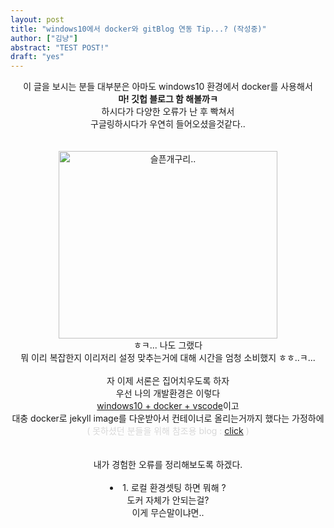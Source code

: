 ```yaml
---
layout: post
title: "windows10에서 docker와 gitBlog 연동 Tip...? (작성중)"
author: ["김냥"]
abstract: "TEST POST!"
draft: "yes"
---
```

<center>이 글을 보시는 분들 대부분은 아마도 windows10 환경에서 docker를 사용해서</center>
<center><b> 마! 깃헙 블로그 함 해볼까ㅋ </b></center>
<center>하시다가 다양한 오류가 난 후 빡쳐서</center>
<center>구글링하시다가 우연히 들어오셨을것같다..</center><br><br>
<center><img src="https://lh3.googleusercontent.com/proxy/vW596vSAAukDSGqXhzDcaLIa1wov-X8K4KLBkPwzlaaSZrW_PMKSzJdSZg0ycQ_iINpDMGe97IzMEDL7n1PT1idf6tGeR7rNbjDwzUQO8iDzt7agSWBBDQF9vKaB5geGCCPKPfmA_ErwFlhsVlGVK1LFR0inquifwQ" alt="슬픈개구리.." width="350" height="300"></center>
<center>ㅎㅋ... 나도 그랬다</center>
<center>뭐 이리 복잡한지 이리저리 설정 맞추는거에 대해 시간을 엄청 소비했지 ㅎㅎ..ㅋ...</center><br>
<center>자 이제 서론은 집어치우도록 하자</center>
<center>우선 나의 개발환경은 이렇다</center>
<center><ins>windows10 + docker + vscode</ins>이고</center>
<center>대충 docker로 jekyll image를 다운받아서 컨테이너로 올리는거까지 했다는 가정하에</center>
<center><font color="#D8D8D8">( 못하셨던 분들을 위해 참조용 blog : <a href="https://velog.io/@jundragon/visual-studio-code%EC%97%90%EC%84%9C-docker%EB%A1%9C-jekyll-%EB%B8%94%EB%A1%9C%EA%B7%B8-%EB%A1%9C%EC%BB%AC-%ED%99%98%EA%B2%BD-%EB%A7%8C%EB%93%A4%EA%B8%B0" target="_blank">click</a> )</font><center><br><br>
<center>내가 경험한 오류를 정리해보도록 하겠다.</center><br>
<center><li>1. 로컬 환경셋팅 하면 뭐해 ?<br>도커 자체가 안되는걸?</li></center>
<center>이게 무슨말이냐면..</center>
